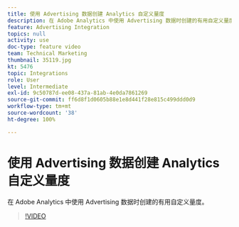 ```yaml
---
title: 使用 Advertising 数据创建 Analytics 自定义量度
description: 在 Adobe Analytics 中使用 Advertising 数据时创建的有用自定义量度。
feature: Advertising Integration
topics: null
activity: use
doc-type: feature video
team: Technical Marketing
thumbnail: 35119.jpg
kt: 5476
topic: Integrations
role: User
level: Intermediate
exl-id: 9c50787d-ee08-437a-81ab-4e0da7861269
source-git-commit: ff6d8f1d0605b88e1e8d441f28e815c499ddd0d9
workflow-type: tm+mt
source-wordcount: '38'
ht-degree: 100%

---
```


# 使用 Advertising 数据创建 Analytics 自定义量度

在 Adobe Analytics 中使用 Advertising 数据时创建的有用自定义量度。

>[!VIDEO](https://video.tv.adobe.com/v/35119/?quality=12&learn=on)
